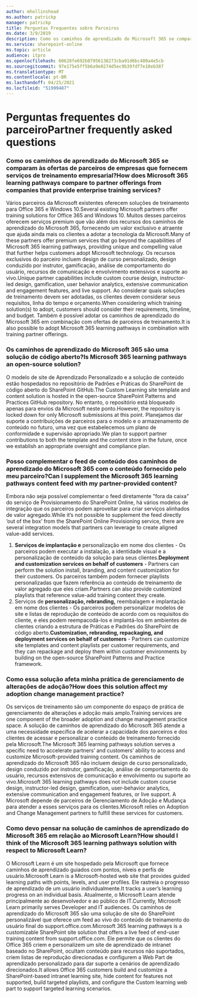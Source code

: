 ```yaml
---
author: mhollinshead
ms.author: patrickp
manager: patrickp
title: Perguntas Frequentes sobre Parceiros
ms.date: 3/9/2019
description: Como os caminhos de aprendizado do Microsoft 365 se comparam às ofertas de parceiros de empresas que fornecem serviços de treinamento empresarial?
ms.service: sharepoint-online
ms.topic: article
audience: itpro
ms.openlocfilehash: 60628fe692b07956138273cba91d6bc400a4e5cb
ms.sourcegitcommit: 97e175e5ff5b6a9e0274d5ec9b39fdf7e18eb387
ms.translationtype: MT
ms.contentlocale: pt-BR
ms.lasthandoff: 04/25/2021
ms.locfileid: "51999487"
---
```

# <a name="partner-frequently-asked-questions"></a><span data-ttu-id="9d07c-103">Perguntas frequentes do parceiro</span><span class="sxs-lookup"><span data-stu-id="9d07c-103">Partner frequently asked questions</span></span>

### <a name="how-does-microsoft-365-learning-pathways-compare-to-partner-offerings-from-companies-that-provide-enterprise-training-services"></a><span data-ttu-id="9d07c-104">Como os caminhos de aprendizado do Microsoft 365 se comparam às ofertas de parceiros de empresas que fornecem serviços de treinamento empresarial?</span><span class="sxs-lookup"><span data-stu-id="9d07c-104">How does Microsoft 365 learning pathways compare to partner offerings from companies that provide enterprise training services?</span></span>
<span data-ttu-id="9d07c-105">Vários parceiros da Microsoft existentes oferecem soluções de treinamento para Office 365 e Windows 10.</span><span class="sxs-lookup"><span data-stu-id="9d07c-105">Several existing Microsoft partners offer training solutions for Office 365 and Windows 10.</span></span> <span data-ttu-id="9d07c-106">Muitos desses parceiros oferecem serviços premium que vão além dos recursos dos caminhos de aprendizado do Microsoft 365, fornecendo um valor exclusivo e atraente que ajuda ainda mais os clientes a adotar a tecnologia da Microsoft.</span><span class="sxs-lookup"><span data-stu-id="9d07c-106">Many of these partners offer premium services that go beyond the capabilities of Microsoft 365 learning pathways, providing unique and compelling value that further helps customers adopt Microsoft technology.</span></span> <span data-ttu-id="9d07c-107">Os recursos exclusivos do parceiro incluem design de curso personalizado, design conduzido por instrutor, gamificação, análise de comportamento do usuário, recursos de comunicação e envolvimento extensivos e suporte ao vivo.</span><span class="sxs-lookup"><span data-stu-id="9d07c-107">Unique partner capabilities include custom course design, instructor-led design, gamification, user behavior analytics, extensive communication and engagement features, and live support.</span></span> <span data-ttu-id="9d07c-108">Ao considerar quais soluções de treinamento devem ser adotadas, os clientes devem considerar seus requisitos, linha do tempo e orçamento.</span><span class="sxs-lookup"><span data-stu-id="9d07c-108">When considering which training solution(s) to adopt, customers should consider their requirements, timeline, and budget.</span></span> <span data-ttu-id="9d07c-109">Também é possível adotar os caminhos de aprendizado do Microsoft 365 em combinação com ofertas de parceiros de treinamento.</span><span class="sxs-lookup"><span data-stu-id="9d07c-109">It is also possible to adopt Microsoft 365 learning pathways in combination with training partner offerings.</span></span>
 
### <a name="is-microsoft-365-learning-pathways-an-open-source-solution"></a><span data-ttu-id="9d07c-110">Os caminhos de aprendizado do Microsoft 365 são uma solução de código aberto?</span><span class="sxs-lookup"><span data-stu-id="9d07c-110">Is Microsoft 365 learning pathways an open-source solution?</span></span>
<span data-ttu-id="9d07c-111">O modelo de site de Aprendizado Personalizado e a solução de conteúdo estão hospedados no repositório de Padrões e Práticas do SharePoint de código aberto do SharePoint GitHub.</span><span class="sxs-lookup"><span data-stu-id="9d07c-111">The Custom Learning site template and content solution is hosted in the open-source SharePoint Patterns and Practices GitHub repository.</span></span> <span data-ttu-id="9d07c-112">No entanto, o repositório está bloqueado apenas para envios da Microsoft neste ponto.</span><span class="sxs-lookup"><span data-stu-id="9d07c-112">However, the repository is locked down for only Microsoft submissions at this point.</span></span> <span data-ttu-id="9d07c-113">Planejamos dar suporte a contribuições de parceiros para o modelo e o armazenamento de conteúdo no futuro, uma vez que estabelecemos um plano de conformidade e supervisão apropriado.</span><span class="sxs-lookup"><span data-stu-id="9d07c-113">We plan to support partner contributions to both the template and the content store in the future, once we establish an appropriate oversight and compliance plan.</span></span>  

### <a name="can-i-supplement-the-microsoft-365-learning-pathways-content-feed-with-my-partner-provided-content"></a><span data-ttu-id="9d07c-114">Posso complementar o feed de conteúdo dos caminhos de aprendizado do Microsoft 365 com o conteúdo fornecido pelo meu parceiro?</span><span class="sxs-lookup"><span data-stu-id="9d07c-114">Can I supplement the Microsoft 365 learning pathways content feed with my partner-provided content?</span></span> 
<span data-ttu-id="9d07c-115">Embora não seja possível complementar o feed diretamente "fora da caixa" do serviço de Provisionamento do SharePoint Online, há vários modelos de integração que os parceiros podem aproveitar para criar serviços alinhados de valor agregado.</span><span class="sxs-lookup"><span data-stu-id="9d07c-115">While it’s not possible to supplement the feed directly ‘out of the box’ from the SharePoint Online Provisioning service, there are several integration models that partners can leverage to create aligned value-add services.</span></span>

1. <span data-ttu-id="9d07c-116">**Serviços de implantação e** personalização em nome dos clientes - Os parceiros podem executar a instalação, a identidade visual e a personalização de conteúdo da solução para seus clientes.</span><span class="sxs-lookup"><span data-stu-id="9d07c-116">**Deployment and customization services on behalf of customers** - Partners can perform the solution install, branding, and content customization for their customers.</span></span> <span data-ttu-id="9d07c-117">Os parceiros também podem fornecer playlists personalizadas que fazem referência ao conteúdo de treinamento de valor agregado que eles criam.</span><span class="sxs-lookup"><span data-stu-id="9d07c-117">Partners can also provide customized playlists that reference value-add training content they create.</span></span> 
2. <span data-ttu-id="9d07c-118">Serviços de **personalização, rebranding,** reembalagem e implantação em nome dos clientes - Os parceiros podem personalizar modelos de site e listas de reprodução de conteúdo de acordo com os requisitos do cliente, e eles podem reempacodá-los e implantá-los em ambientes de clientes criando a estrutura de Práticas e Padrões do SharePoint de código aberto.</span><span class="sxs-lookup"><span data-stu-id="9d07c-118">**Customization, rebranding, repackaging, and deployment services on behalf of customers** - Partners can customize site templates and content playlists per customer requirements, and they can repackage and deploy them within customer environments by building on the open-source SharePoint Patterns and Practice framework.</span></span> 

### <a name="how-does-this-solution-affect-my-adoption-change-management-practice"></a><span data-ttu-id="9d07c-119">Como essa solução afeta minha prática de gerenciamento de alterações de adoção?</span><span class="sxs-lookup"><span data-stu-id="9d07c-119">How does this solution affect my adoption change management practice?</span></span> 
<span data-ttu-id="9d07c-120">Os serviços de treinamento são um componente do espaço de prática de gerenciamento de alterações e adoção mais amplo.</span><span class="sxs-lookup"><span data-stu-id="9d07c-120">Training services are one component of the broader adoption and change management practice space.</span></span> <span data-ttu-id="9d07c-121">A solução de caminhos de aprendizado do Microsoft 365 atende a uma necessidade específica de acelerar a capacidade dos parceiros e dos clientes de acessar e personalizar o conteúdo de treinamento fornecido pela Microsoft.</span><span class="sxs-lookup"><span data-stu-id="9d07c-121">The Microsoft 365 learning pathways solution serves a specific need to accelerate partners’ and customers’ ability to access and customize Microsoft-provided training content.</span></span> <span data-ttu-id="9d07c-122">Os caminhos de aprendizado do Microsoft 365 não incluem design de curso personalizado, design conduzido por instrutor, gamificação, análise de comportamento do usuário, recursos extensivos de comunicação e envolvimento ou suporte ao vivo.</span><span class="sxs-lookup"><span data-stu-id="9d07c-122">Microsoft 365 learning pathways does not include custom course design, instructor-led design, gamification, user-behavior analytics, extensive communication and engagement features, or live support.</span></span> <span data-ttu-id="9d07c-123">A Microsoft depende de parceiros de Gerenciamento de Adoção e Mudança para atender a esses serviços para os clientes.</span><span class="sxs-lookup"><span data-stu-id="9d07c-123">Microsoft relies on Adoption and Change Management partners to fulfill these services for customers.</span></span> 

### <a name="how-should-i-think-of-the-microsoft-365-learning-pathways-solution-with-respect-to-microsoft-learn"></a><span data-ttu-id="9d07c-124">Como devo pensar na solução de caminhos de aprendizado do Microsoft 365 em relação ao Microsoft Learn?</span><span class="sxs-lookup"><span data-stu-id="9d07c-124">How should I think of the Microsoft 365 learning pathways solution with respect to Microsoft Learn?</span></span>
<span data-ttu-id="9d07c-125">O Microsoft Learn é um site hospedado pela Microsoft que fornece caminhos de aprendizado guiados com pontos, níveis e perfis de usuário.</span><span class="sxs-lookup"><span data-stu-id="9d07c-125">Microsoft Learn is a Microsoft-hosted web site that provides guided learning paths with points, levels, and user profiles.</span></span> <span data-ttu-id="9d07c-126">Ele rastreia o progresso de aprendizado de um usuário individualmente.</span><span class="sxs-lookup"><span data-stu-id="9d07c-126">It tracks a user’s learning progress on an individual basis.</span></span> <span data-ttu-id="9d07c-127">Atualmente, o Microsoft Learn atende principalmente ao desenvolvedor e ao público de IT.</span><span class="sxs-lookup"><span data-stu-id="9d07c-127">Currently, Microsoft Learn primarily serves Developer and IT audiences.</span></span> <span data-ttu-id="9d07c-128">Os caminhos de aprendizado do Microsoft 365 são uma solução de site do SharePoint personalizável que oferece um feed ao vivo do conteúdo de treinamento do usuário final do support.office.com.</span><span class="sxs-lookup"><span data-stu-id="9d07c-128">Microsoft 365 learning pathways is a customizable SharePoint site solution that offers a live feed of end-user training content from support.office.com.</span></span> <span data-ttu-id="9d07c-129">Ele permite que os clientes do Office 365 criem e personalizem um site de aprendizado de intranet baseado no SharePoint, ocultam conteúdo para recursos não suportados, criem listas de reprodução direcionadas e configurem a Web Part de aprendizado personalizado para dar suporte a cenários de aprendizado direcionados.</span><span class="sxs-lookup"><span data-stu-id="9d07c-129">It allows Office 365 customers build and customize a SharePoint-based intranet learning site, hide content for features not supported, build targeted playlists, and configure the Custom learning web part to support targeted learning scenarios.</span></span>
